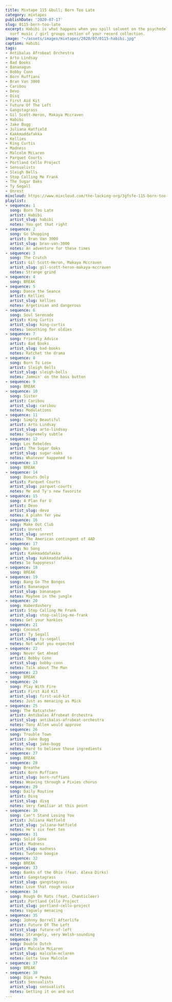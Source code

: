 ```yaml
---
title: Mixtape 115 &bull; Born Too Late
category: mixtapes
publishDate: '2020-07-17'
slug: 0115-born-too-late
excerpt: Habibi is what happens when you spill solvent on the psychedelic garage /
  surf music / girl groups section of your record collection.
image: "~/assets/images/mixtapes/2020/07/0115-habibi.jpg"
caption: Habibi
tags:
- Antibalas Afrobeat Orchestra
- Arto Lindsay
- Bad Books
- Bananagun
- Bobby Conn
- Born Ruffians
- Bran Van 3000
- Caribou
- Devo
- Disq
- First Aid Kit
- Future Of The Left
- Gangstagrass
- Gil Scott-Heron, Makaya Mccraven
- Habibi
- Jake Bugg
- Juliana Hatfield
- Kakkmaddafakka
- Kellies
- King Curtis
- Madness
- Malcolm McLaren
- Parquet Courts
- Portland Cello Project
- Sensualists
- Sleigh Bells
- Stop Calling Me Frank
- The Sugar Oaks
- Ty Segall
- Unrest
mixcloud: https://www.mixcloud.com/the-lacking-org/3gfsfe-115-born-too-late/
playlist:
- sequence: 1
  song: Born Too Late
  artist: Habibi
  artist_slug: habibi
  notes: You got that right
- sequence: 2
  song: Go Shopping
  artist: Bran Van 3000
  artist_slug: bran-van-3000
  notes: An adventure for these times
- sequence: 3
  song: The Crutch
  artist: Gil Scott-Heron, Makaya Mccraven
  artist_slug: gil-scott-heron-makaya-mccraven
  notes: Strange grind
- sequence: 4
  song: BREAK
- sequence: 5
  song: Dance the Seance
  artist: Kellies
  artist_slug: kellies
  notes: Argetinian and dangerous
- sequence: 6
  song: Soul Serenade
  artist: King Curtis
  artist_slug: king-curtis
  notes: Smoothing for oldies
- sequence: 7
  song: Friendly Advice
  artist: Bad Books
  artist_slug: bad-books
  notes: Ratchet the drama
- sequence: 8
  song: Born To Lose
  artist: Sleigh Bells
  artist_slug: sleigh-bells
  notes: Jammin' on the bass button
- sequence: 9
  song: BREAK
- sequence: 10
  song: Sister
  artist: Caribou
  artist_slug: caribou
  notes: Modulations
- sequence: 11
  song: Simply Beautiful
  artist: Arto Lindsay
  artist_slug: arto-lindsay
  notes: Supremely subtle
- sequence: 12
  song: Los Rebeldes
  artist: The Sugar Oaks
  artist_slug: sugar-oaks
  notes: Whatever happened to
- sequence: 13
  song: BREAK
- sequence: 14
  song: Donuts Only
  artist: Parquet Courts
  artist_slug: parquet-courts
  notes: Me and Ty's new favorite
- sequence: 15
  song: A Plan For U
  artist: Devo
  artist_slug: devo
  notes: A plahn fer yew
- sequence: 16
  song: Make Out Club
  artist: Unrest
  artist_slug: unrest
  notes: The American contingent of 4AD
- sequence: 17
  song: No Song
  artist: Kakkmaddafakka
  artist_slug: kakkmaddafakka
  notes: So happyness!
- sequence: 18
  song: BREAK
- sequence: 19
  song: Bang Go The Bongos
  artist: Bananagun
  artist_slug: bananagun
  notes: Mayhem in the jungle
- sequence: 20
  song: Haberdashery
  artist: Stop Calling Me Frank
  artist_slug: stop-calling-me-frank
  notes: Get your hankies
- sequence: 21
  song: Coconut
  artist: Ty Segall
  artist_slug: ty-segall
  notes: Not what you expected
- sequence: 22
  song: Never Get Ahead
  artist: Bobby Conn
  artist_slug: bobby-conn
  notes: Talk about The Man
- sequence: 23
  song: BREAK
- sequence: 24
  song: Play With Fire
  artist: First Aid Kit
  artist_slug: first-aid-kit
  notes: Just as menacing as Mick
- sequence: 25
  song: The Ratcatcher
  artist: Antibalas Afrobeat Orchestra
  artist_slug: antibalas-afrobeat-orchestra
  notes: Tony Allen would approve
- sequence: 26
  song: Trouble Town
  artist: Jake Bugg
  artist_slug: jake-bugg
  notes: Hard to believe those ingredients
- sequence: 27
  song: BREAK
- sequence: 28
  song: Breathe
  artist: Born Ruffians
  artist_slug: born-ruffians
  notes: Weaving through a Pixies chorus
- sequence: 29
  song: Daily Routine
  artist: Disq
  artist_slug: disq
  notes: Very familiar at this point
- sequence: 30
  song: Can't Stand Losing You
  artist: Juliana Hatfield
  artist_slug: juliana-hatfield
  notes: He’s six feet ten
- sequence: 31
  song: Solid Gone
  artist: Madness
  artist_slug: madness
  notes: Twotone boogie
- sequence: 32
  song: BREAK
- sequence: 33
  song: Banks of the Ohio (feat. Alexa Dirks)
  artist: Gangstagrass
  artist_slug: gangstagrass
  notes: Love that rough voice
- sequence: 34
  song: Rough On Rats (feat. Chanticleer)
  artist: Portland Cello Project
  artist_slug: portland-cello-project
  notes: Vaguely menacing
- sequence: 35
  song: Johnny Borrell Afterlife
  artist: Future Of The Left
  artist_slug: future-of-left
  notes: Strangely, very Welsh-sounding
- sequence: 36
  song: Double Dutch
  artist: Malcolm McLaren
  artist_slug: malcolm-mclaren
  notes: Gotta love Malcolm
- sequence: 37
  song: BREAK
- sequence: 38
  song: Dips + Peaks
  artist: Sensualists
  artist_slug: sensualists
  notes: Getting it on and out
---
```


